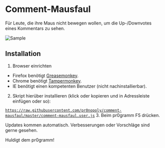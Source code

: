 # Comment-Mausfaul


Für Leute, die ihre Maus nicht bewegen wollen, um die Up-/Downvotes eines Kommentars zu sehen.

![Sample](https://i.imgur.com/pvgkcEp.png)

## Installation
1. Browser einrichten
  - Firefox benötigt [Greasemonkey](https://addons.mozilla.org/de/firefox/addon/greasemonkey/).
  - Chrome benötigt [Tampermonkey](https://chrome.google.com/webstore/detail/tampermonkey/dhdgffkkebhmkfjojejmpbldmpobfkfo?hl=de).
  - IE benötigt einen kompetenten Benutzer (nicht nachinstallierbar).
2. Skript hierüber installieren (klick oder kopieren und in Adressleiste einfügen oder so):

  [`https://raw.githubusercontent.com/pr0nopoly/comment-mausfaul/master/comment-mausfaul.user.js`](https://raw.githubusercontent.com/pr0nopoly/comment-mausfaul/master/comment-mausfaul.user.js)
3. Beim pr0gramm F5 drücken.

Updates kommen automatisch. Verbesserungen oder Vorschläge sind gerne gesehen.

Huldigt dem pr0gramm!
